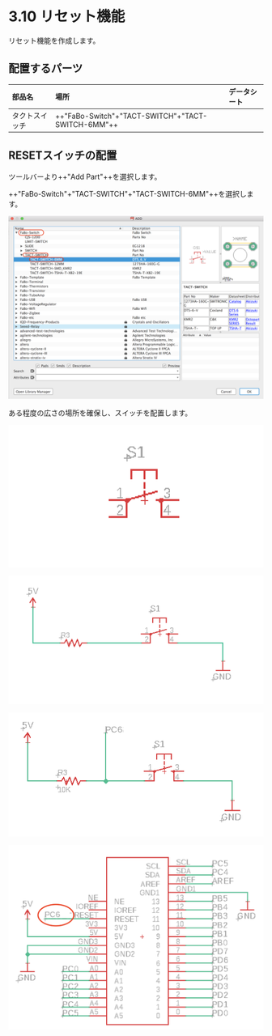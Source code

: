 # 3.10 リセット機能

リセット機能を作成します。

## 配置するパーツ

|部品名|場所|データシート|
|:--|:--|:--|
|タクトスイッチ|++"FaBo-Switch"+"TACT-SWITCH"+"TACT-SWITCH-6MM"++||

## RESETスイッチの配置

ツールバーより++"Add Part"++を選択します。

++"FaBo-Switch"+"TACT-SWITCH"+"TACT-SWITCH-6MM"++を選択します。

![](./img/reset001.png)

ある程度の広さの場所を確保し、スイッチを配置します。

![](./img/reset002.png)

![](./img/reset003.png)

![](./img/reset004.png)

![](./img/reset006.png)
